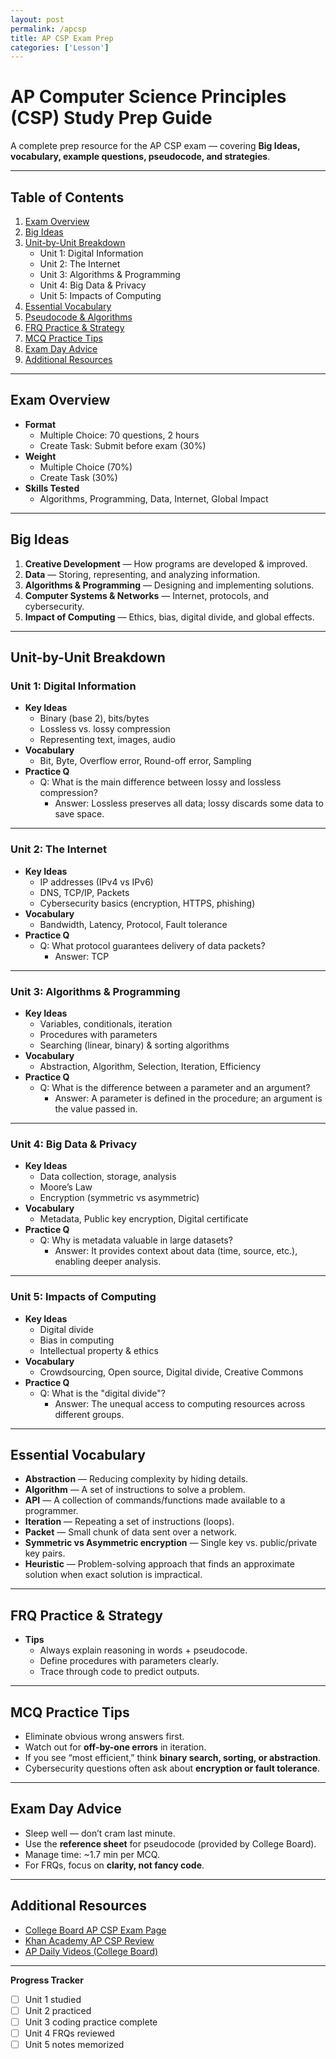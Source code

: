 ```yaml
---
layout: post
permalink: /apcsp
title: AP CSP Exam Prep
categories: ['Lesson']
---
```




# AP Computer Science Principles (CSP) Study Prep Guide

A complete prep resource for the AP CSP exam — covering **Big Ideas, vocabulary, example questions, pseudocode, and strategies**.

---

##  Table of Contents
1. [Exam Overview](#-exam-overview)
2. [Big Ideas](#-big-ideas)
3. [Unit-by-Unit Breakdown](#-unit-by-unit-breakdown)
   - Unit 1: Digital Information
   - Unit 2: The Internet
   - Unit 3: Algorithms & Programming
   - Unit 4: Big Data & Privacy
   - Unit 5: Impacts of Computing
4. [Essential Vocabulary](#-essential-vocabulary)
5. [Pseudocode & Algorithms](#-pseudocode--algorithms)
6. [FRQ Practice & Strategy](#-frq-practice--strategy)
7. [MCQ Practice Tips](#-mcq-practice-tips)
8. [Exam Day Advice](#-exam-day-advice)
9. [Additional Resources](#-additional-resources)

---

##  Exam Overview
- **Format**
  - Multiple Choice: 70 questions, 2 hours
  - Create Task: Submit before exam (30%)
- **Weight**
  - Multiple Choice (70%)
  - Create Task (30%)
- **Skills Tested**
  - Algorithms, Programming, Data, Internet, Global Impact

---

##  Big Ideas
1. **Creative Development** — How programs are developed & improved.
2. **Data** — Storing, representing, and analyzing information.
3. **Algorithms & Programming** — Designing and implementing solutions.
4. **Computer Systems & Networks** — Internet, protocols, and cybersecurity.
5. **Impact of Computing** — Ethics, bias, digital divide, and global effects.

---

##  Unit-by-Unit Breakdown

### Unit 1: Digital Information
- **Key Ideas**
  - Binary (base 2), bits/bytes
  - Lossless vs. lossy compression
  - Representing text, images, audio
- **Vocabulary**
  - Bit, Byte, Overflow error, Round-off error, Sampling
- **Practice Q**
  - Q: What is the main difference between lossy and lossless compression?
    -  Answer: Lossless preserves all data; lossy discards some data to save space.

---

### Unit 2: The Internet
- **Key Ideas**
  - IP addresses (IPv4 vs IPv6)
  - DNS, TCP/IP, Packets
  - Cybersecurity basics (encryption, HTTPS, phishing)
- **Vocabulary**
  - Bandwidth, Latency, Protocol, Fault tolerance
- **Practice Q**
  - Q: What protocol guarantees delivery of data packets?
    -  Answer: TCP

---

### Unit 3: Algorithms & Programming
- **Key Ideas**
  - Variables, conditionals, iteration
  - Procedures with parameters
  - Searching (linear, binary) & sorting algorithms
- **Vocabulary**
  - Abstraction, Algorithm, Selection, Iteration, Efficiency
- **Practice Q**
  - Q: What is the difference between a parameter and an argument?
    - Answer: A parameter is defined in the procedure; an argument is the value passed in.

---

### Unit 4: Big Data & Privacy
- **Key Ideas**
  - Data collection, storage, analysis
  - Moore’s Law
  - Encryption (symmetric vs asymmetric)
- **Vocabulary**
  - Metadata, Public key encryption, Digital certificate
- **Practice Q**
  - Q: Why is metadata valuable in large datasets?
    -  Answer: It provides context about data (time, source, etc.), enabling deeper analysis.

---

### Unit 5: Impacts of Computing
- **Key Ideas**
  - Digital divide
  - Bias in computing
  - Intellectual property & ethics
- **Vocabulary**
  - Crowdsourcing, Open source, Digital divide, Creative Commons
- **Practice Q**
  - Q: What is the "digital divide"?
    -  Answer: The unequal access to computing resources across different groups.

---

##  Essential Vocabulary
- **Abstraction** — Reducing complexity by hiding details.
- **Algorithm** — A set of instructions to solve a problem.
- **API** — A collection of commands/functions made available to a programmer.
- **Iteration** — Repeating a set of instructions (loops).
- **Packet** — Small chunk of data sent over a network.
- **Symmetric vs Asymmetric encryption** — Single key vs. public/private key pairs.
- **Heuristic** — Problem-solving approach that finds an approximate solution when exact solution is impractical.

---


##  FRQ Practice & Strategy
- **Tips**
  - Always explain reasoning in words + pseudocode.
  - Define procedures with parameters clearly.
  - Trace through code to predict outputs.




---

##  MCQ Practice Tips
- Eliminate obvious wrong answers first.
- Watch out for **off-by-one errors** in iteration.
- If you see “most efficient,” think **binary search, sorting, or abstraction**.
- Cybersecurity questions often ask about **encryption or fault tolerance**.

---

##  Exam Day Advice
- Sleep well — don’t cram last minute.
- Use the **reference sheet** for pseudocode (provided by College Board).
- Manage time: ~1.7 min per MCQ.
- For FRQs, focus on **clarity, not fancy code**.

---

##  Additional Resources
- [College Board AP CSP Exam Page](https://apcentral.collegeboard.org/courses/ap-computer-science-principles/exam)
- [Khan Academy AP CSP Review](https://www.khanacademy.org/computing/ap-computer-science-principles)
- [AP Daily Videos (College Board)](https://apclassroom.collegeboard.org)

---

 **Progress Tracker**
- [ ] Unit 1 studied
- [ ] Unit 2 practiced
- [ ] Unit 3 coding practice complete
- [ ] Unit 4 FRQs reviewed
- [ ] Unit 5 notes memorized
